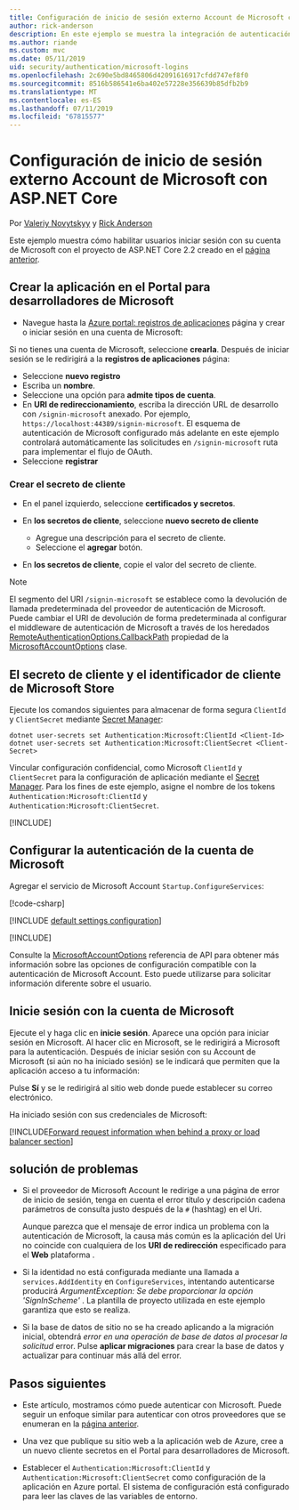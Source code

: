 ```yaml
---
title: Configuración de inicio de sesión externo Account de Microsoft con ASP.NET Core
author: rick-anderson
description: En este ejemplo se muestra la integración de autenticación de usuario de la cuenta de Microsoft en una aplicación de ASP.NET Core existente.
ms.author: riande
ms.custom: mvc
ms.date: 05/11/2019
uid: security/authentication/microsoft-logins
ms.openlocfilehash: 2c690e5bd8465806d42091616917cfdd747ef8f0
ms.sourcegitcommit: 8516b586541e6ba402e57228e356639b85dfb2b9
ms.translationtype: MT
ms.contentlocale: es-ES
ms.lasthandoff: 07/11/2019
ms.locfileid: "67815577"
---
```

# <a name="microsoft-account-external-login-setup-with-aspnet-core"></a>Configuración de inicio de sesión externo Account de Microsoft con ASP.NET Core

Por [Valeriy Novytskyy](https://github.com/01binary) y [Rick Anderson](https://twitter.com/RickAndMSFT)

Este ejemplo muestra cómo habilitar usuarios iniciar sesión con su cuenta de Microsoft con el proyecto de ASP.NET Core 2.2 creado en el [página anterior](xref:security/authentication/social/index).

## <a name="create-the-app-in-microsoft-developer-portal"></a>Crear la aplicación en el Portal para desarrolladores de Microsoft

* Navegue hasta la [Azure portal: registros de aplicaciones](https://go.microsoft.com/fwlink/?linkid=2083908) página y crear o iniciar sesión en una cuenta de Microsoft:

Si no tienes una cuenta de Microsoft, seleccione **crearla**. Después de iniciar sesión se le redirigirá a la **registros de aplicaciones** página:

* Seleccione **nuevo registro**
* Escriba un **nombre**.
* Seleccione una opción para **admite tipos de cuenta**.  <!-- Accounts for any org work with MS domain accounts. Most folks probably want the last option, personal MS accounts -->
* En **URI de redireccionamiento**, escriba la dirección URL de desarrollo con `/signin-microsoft` anexado. Por ejemplo, `https://localhost:44389/signin-microsoft`. El esquema de autenticación de Microsoft configurado más adelante en este ejemplo controlará automáticamente las solicitudes en `/signin-microsoft` ruta para implementar el flujo de OAuth.
* Seleccione **registrar**

### <a name="create-client-secret"></a>Crear el secreto de cliente

* En el panel izquierdo, seleccione **certificados y secretos**.
* En **los secretos de cliente**, seleccione **nuevo secreto de cliente**

  * Agregue una descripción para el secreto de cliente.
  * Seleccione el **agregar** botón.

* En **los secretos de cliente**, copie el valor del secreto de cliente.

> [!NOTE]
> El segmento del URI `/signin-microsoft` se establece como la devolución de llamada predeterminada del proveedor de autenticación de Microsoft. Puede cambiar el URI de devolución de forma predeterminada al configurar el middleware de autenticación de Microsoft a través de los heredados [RemoteAuthenticationOptions.CallbackPath](/dotnet/api/microsoft.aspnetcore.authentication.remoteauthenticationoptions.callbackpath) propiedad de la [MicrosoftAccountOptions](/dotnet/api/microsoft.aspnetcore.authentication.microsoftaccount.microsoftaccountoptions) clase.

## <a name="store-the-microsoft-client-id-and-client-secret"></a>El secreto de cliente y el identificador de cliente de Microsoft Store

Ejecute los comandos siguientes para almacenar de forma segura `ClientId` y `ClientSecret` mediante [Secret Manager](xref:security/app-secrets):

```console
dotnet user-secrets set Authentication:Microsoft:ClientId <Client-Id>
dotnet user-secrets set Authentication:Microsoft:ClientSecret <Client-Secret>
```

Vincular configuración confidencial, como Microsoft `ClientId` y `ClientSecret` para la configuración de aplicación mediante el [Secret Manager](xref:security/app-secrets). Para los fines de este ejemplo, asigne el nombre de los tokens `Authentication:Microsoft:ClientId` y `Authentication:Microsoft:ClientSecret`.

[!INCLUDE[](~/includes/environmentVarableColon.md)]

## <a name="configure-microsoft-account-authentication"></a>Configurar la autenticación de la cuenta de Microsoft

Agregar el servicio de Microsoft Account `Startup.ConfigureServices`:

[!code-csharp[](~/security/authentication/social/social-code/StartupMS.cs?name=snippet&highlight=10-14)]

[!INCLUDE [default settings configuration](includes/default-settings.md)]

[!INCLUDE[](includes/chain-auth-providers.md)]

Consulte la [MicrosoftAccountOptions](/dotnet/api/microsoft.aspnetcore.builder.microsoftaccountoptions) referencia de API para obtener más información sobre las opciones de configuración compatible con la autenticación de Microsoft Account. Esto puede utilizarse para solicitar información diferente sobre el usuario.

## <a name="sign-in-with-microsoft-account"></a>Inicie sesión con la cuenta de Microsoft

Ejecute el y haga clic en **inicie sesión**. Aparece una opción para iniciar sesión en Microsoft. Al hacer clic en Microsoft, se le redirigirá a Microsoft para la autenticación. Después de iniciar sesión con su Account de Microsoft (si aún no ha iniciado sesión) se le indicará que permiten que la aplicación acceso a tu información:

Pulse **Sí** y se le redirigirá al sitio web donde puede establecer su correo electrónico.

Ha iniciado sesión con sus credenciales de Microsoft:

[!INCLUDE[Forward request information when behind a proxy or load balancer section](includes/forwarded-headers-middleware.md)]

## <a name="troubleshooting"></a>solución de problemas

* Si el proveedor de Microsoft Account le redirige a una página de error de inicio de sesión, tenga en cuenta el error título y descripción cadena parámetros de consulta justo después de la `#` (hashtag) en el Uri.

  Aunque parezca que el mensaje de error indica un problema con la autenticación de Microsoft, la causa más común es la aplicación del Uri no coincide con cualquiera de los **URI de redirección** especificado para el **Web** plataforma .
* Si la identidad no está configurada mediante una llamada a `services.AddIdentity` en `ConfigureServices`, intentando autenticarse producirá *ArgumentException: Se debe proporcionar la opción 'SignInScheme'* . La plantilla de proyecto utilizada en este ejemplo garantiza que esto se realiza.
* Si la base de datos de sitio no se ha creado aplicando a la migración inicial, obtendrá *error en una operación de base de datos al procesar la solicitud* error. Pulse **aplicar migraciones** para crear la base de datos y actualizar para continuar más allá del error.

## <a name="next-steps"></a>Pasos siguientes

* Este artículo, mostramos cómo puede autenticar con Microsoft. Puede seguir un enfoque similar para autenticar con otros proveedores que se enumeran en la [página anterior](xref:security/authentication/social/index).

* Una vez que publique su sitio web a la aplicación web de Azure, cree a un nuevo cliente secretos en el Portal para desarrolladores de Microsoft.

* Establecer el `Authentication:Microsoft:ClientId` y `Authentication:Microsoft:ClientSecret` como configuración de la aplicación en Azure portal. El sistema de configuración está configurado para leer las claves de las variables de entorno.